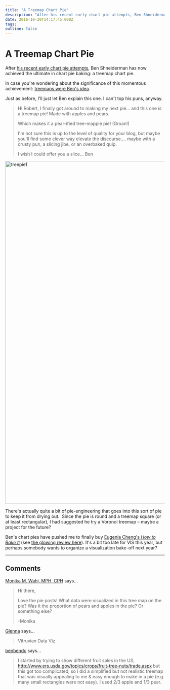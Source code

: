 ```yaml
---
title: "A Treemap Chart Pie"
description: "After his recent early chart pie attempts, Ben Shneiderman has now achieved the ultimate in chart pie baking: a treemap chart pie."
date: 2016-10-20T14:17:45.000Z
tags: 
outline: false
---
```


# A Treemap Chart Pie

After <a href="https://eagereyes.org/blog/2016/ben-shneidermans-chart-pies">his recent early chart pie attempts</a>, Ben Shneiderman has now achieved the ultimate in chart pie baking: a treemap chart pie. <!--more-->

In case you're wondering about the significance of this momentous achievement: <a href="http://www.cs.umd.edu/hcil/treemap-history/">treemaps were Ben's idea</a>.

Just as before, I'll just let Ben explain this one. I can't top his puns, anyway.

> HI Robert,
> I finally got around to making my next pie... and this one is a treemap pie! Made with apples and pears.
> 
> Which makes it a pear-ified tree-mapple pie! (Groan!)
> 
> I'm not sure this is up to the level of quality for your blog, but maybe you'll find some clever way elevate the discourse.... maybe with a crusty pun, a slicing jibe, or an overbaked quip.
> 
> I wish I could offer you a slice... Ben

<img class="aligncenter size-full wp-image-9711" src="https://eagereyes.org/wp-content/uploads/2016/10/treepie1.jpg" alt="treepie1" width="1440" height="1080" />

There's actually quite a bit of pie-engineering that goes into this sort of pie to keep it from drying out.  Since the pie is round and a treemap square (or at least rectangular), I had suggested he try a Voronoi treemap – maybe a project for the future?

Ben's chart pies have pushed me to finally buy <a href="https://www.amazon.com/How-Bake-Pi-Exploration-Mathematics/dp/0465051715">Eugenia Cheng's <em>How to Bake π</em></a> (see <a href="http://www.nytimes.com/2015/06/14/books/review/how-to-bake-pi-by-eugenia-cheng.html">the glowing review here</a>). It's a bit too late for VIS this year, but perhaps somebody wants to organize a visualization bake-off next year?


---
## Comments

<a href="http://www.dethwench.com" rel="nofollow noopener" target="_blank">Monika M. Wahi, MPH, CPH</a> says…
>	Hi there,
>	
>	Love the pie posts! What data were visualized in this tree map on the pie? Was it the proportion of pears and apples in the pie? Or something else?
>	
>	-Monika

<a href="http://glennashaw.com" rel="nofollow noopener" target="_blank">Glenna</a> says…
>	Vitruvian Data Viz

<a href="http://benbendc.wordpress.com" rel="nofollow noopener" target="_blank">benbendc</a> says…
>	I started by trying to show different fruit sales in the US, http://www.ers.usda.gov/topics/crops/fruit-tree-nuts/trade.aspx but this got too complicated, so I did a simplified but not realistic treemap that was visually appealing to me &amp; easy enough to make in a pie (e.g. many small rectangles were not easy).
>	I used 2/3 apple and 1/3 pear.


